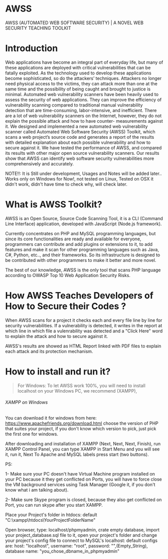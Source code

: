 # AWSS
AWSS (AUTOMATED WEB SOFTWARE SECURITY) | A NOVEL WEB SECURITY TEACHING TOOLKIT

# Introduction
Web applications have become an integral part of everyday life, but many of these applications are deployed with critical vulnerabilities that can be fatally exploited. As the technology used to develop these applications become sophisticated, so do the attackers’ techniques. Attackers no longer need physical access to the victims, they can attack more than one at the same time and the possibility of being caught and brought to justice is minimal.
Automated web vulnerability scanners have been heavily used to assess the security of web applications. They can improve the efficiency of vulnerability scanning compared to traditional manual vulnerability detection that are time-consuming, labor-intensive, and inefficient. There are a lot of web vulnerability scanners on the Internet, however, they do not explain the possible attack and how to have counter- measurements against it. 
We designed and implemented a new automated web vulnerability scanner called Automated Web Software Security (AWSS) Toolkit, which scans a web project’s source code and generates a report of the results with detailed explanation about each possible vulnerability and how to secure against it. We have tested the performance of AWSS, and compared its results with other major open source vulnerability scanners. Our results show that AWSS can identify web software security vulnerabilities more comprehensively and accurately.

NOTE!!: It is Still under development, Usages and Notes will be added later..
Works only on Windows for Now!, not tested on Linux, Tested on OSX it didn't work, didn't have time to check why, will check later.

# What is AWSS Toolkit?
AWSS is an Open Source, Source Code Scanning Tool, it is a CLI (Command Line Interface) application, developed with JavaScript (Node.js framework).

Currently concentrates on PHP and MySQL programming languages, but since its core functionalities are ready and available for everyone, programmers can contribute and add plugins or extensions to it, to add features and make it scan for other programming languages such as Java, C#, Python, etc.., and their frameworks. So its infrastructure is designed to be contributed with other programmers to make it better and more novel.

The best of our knowledge, AWSS is the only tool that scans PHP language according to OWASP Top 10 Web Application Security Risks.

# How AWSS Teaches Developers of How to Secure their Codes ?
When AWSS scans for a project it checks each and every file line by line for security vulnerabilities. If a vulnerability is detected, it writes in the report at which line in which file a vulenrability was detected and a "Click Here" word to explain the attack and how to secure against it.

AWSS's results are showed as HTML Report linked with PDF files to explain each attack and its protection mechanism.

# How to install and run it?
> For Windows:
To let AWSS work 100%, you will need to install localhost on your Windows PC, we recommend (XAMPP), 

###### XAMPP on Windows
You can download it for windows from here: https://www.apachefriends.org/download.html choose the version of PHP that suites your project, if you don't know which version to pick, just pick the first one for windows.

After downloading and installation of XAMPP (Next, Next, Next, Finish), run XAMPP Control Panel, you can type XAMPP in Start Menu and you will see it, run it, Next To Apache and MySQL labels press start (two buttons).

PS: 

1- Make sure your PC doesn't have Virtual Machine program installed on your PC because it they get conflicted on Ports, you will have to force close the VM background services using Task Manager (Google it, if you don't know what i am talking about).

2- Make sure Skype program is closed, because they also get conflicted on Port, you can run skype after you start XAMPP.

Place your Project's folder in htdocs: default "C:\xampp\htdocs\YourProjectFolderName\"

Open browser, type: localhost/phpmyadmin, crate empty database, import your project_database.sql file to it, open your project's folder and change your project's config file to connect to MySQL's localhost: default configs are: host: "localhost", username: "root", password: "",(Empty_String), database name: "you_chose_dbname_in_phpmyadmin"




